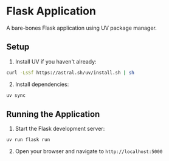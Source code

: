 # Flask Application

A bare-bones Flask application using UV package manager.

## Setup

1. Install UV if you haven't already:
```bash
curl -LsSf https://astral.sh/uv/install.sh | sh
```

2. Install dependencies:
```bash
uv sync
```

## Running the Application

1. Start the Flask development server:
```bash
uv run flask run
```

2. Open your browser and navigate to `http://localhost:5000`
